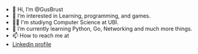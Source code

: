 - 👋 Hi, I’m @GusBrust
- 👀 I’m interested in Learning, programming, and games.
- 👨‍🎓 I'm studiyng Computer Science at UBI.
- 🌱 I’m currently learning Python, Go, Networking and much more things.
- 📫 How to reach me at
- <a href=https://www.linkedin.com/in/gustavo-brust/>Linkedin profile</a>

<!---
GusBrust/GusBrust is a ✨ special ✨ repository because its `README.md` (this file) appears on your GitHub profile.
You can click the Preview link to take a look at your changes.
--->
